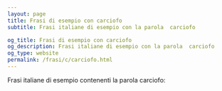 ```yaml
---
layout: page
title: Frasi di esempio con carciofo 
subtitle: Frasi italiane di esempio con la parola  carciofo

og_title: Frasi di esempio con carciofo 
og_description: Frasi italiane di esempio con la parola  carciofo
og_type: website
permalink: /frasi/c/carciofo.html
---
```


Frasi italiane di esempio contenenti la parola carciofo:


